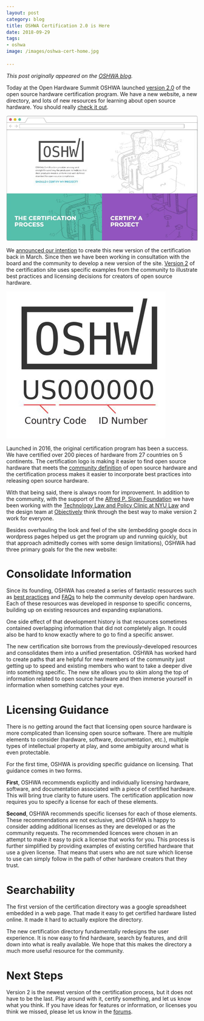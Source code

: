 ```yaml
---
layout: post
category: blog
title: OSHWA Certification 2.0 is Here
date: 2018-09-29
tags:
- oshwa
image: /images/oshwa-cert-home.jpg

---
```

*This post originally appeared on the [OSHWA blog](https://www.oshwa.org/2018/09/27/oshwa-certification-2-0-is-here/).*


Today at the Open Hardware Summit OSHWA launched [version 2.0](https://certification.oshwa.org/) of the open source hardware certification program. We have a new website, a new directory, and  lots of new resources for learning about open source hardware.  You should really [check it out](https://certification.oshwa.org/).

![OSHWA Certification home page](/images/oshwa-cert-home.jpg)

We [announced our intention](https://www.oshwa.org/2018/03/21/oshwa-certification-2-0/) to create this new version of the certification back in March.  Since then we have been working in consultation with the board and the community to develop a new version of the site.  [Version 2](https://certification.oshwa.org/) of the certification site uses specific examples from the community to illustrate best practices and licensing decisions for creators of open source hardware.

![OSHWA certification logo](/images/oshwacertlogo.jpg)


Launched in 2016, the original certification program has been a success.  We have certified over 200 pieces of hardware from 27 countries on 5 continents.  The certification logo is making it easier to find open source hardware that meets the [community definition](https://www.oshwa.org/definition/) of open source hardware and the certification process makes it easier to incorporate best practices into releasing open source hardware.

With that being said, there is always room for improvement.  In addition to the community, with the support of the [Alfred P. Sloan Foundation](https://sloan.org/) we have been working with the [Technology Law and Policy Clinic at NYU Law](http://www.law.nyu.edu/academics/clinics/semester/technologylawandpolicy) and the design team at [Objectively](https://objectively.is/) think through the best way to make version 2 work for everyone.

Besides overhauling the look and feel of the site (embedding google docs in wordpress pages helped us get the program up and running quickly, but that approach admittedly comes with some design limitations), OSHWA had three primary goals for the the new website:

# Consolidate Information

Since its founding, OSHWA has created a series of fantastic resources such as [best practices](https://www.oshwa.org/sharing-best-practices/) and [FAQs](https://www.oshwa.org/faq/) to help the community develop open hardware.  Each of these resources was developed in response to specific concerns, building up on existing resources and expanding explanations.

One side effect of that development history is that resources sometimes contained overlapping information that did not completely align.  It could also be hard to know exactly where to go to find a specific answer.

The new certification site borrows from the previously-developed resources and consolidates them into a unified presentation.  OSHWA has worked hard to create paths that are helpful for new members of the community just getting up to speed and existing members who want to take a deeper dive into something specific.  The new site allows you to skim along the top of information related to open source hardware and then immerse yourself in information when something catches your eye.

# Licensing Guidance

There is no getting around the fact that licensing open source hardware is more complicated than licensing open source software. There are multiple elements to consider (hardware, software, documentation, etc.), multiple types of intellectual property at play, and some ambiguity around what is even protectable.

For the first time, OSHWA is providing specific guidance on licensing.  That guidance comes in two forms.

**First**, OSHWA recommends explicitly and individually licensing hardware, software, and documentation associated with a piece of certified hardware.  This will bring true clarity to future users.  The certification application now requires you to specify a license for each of these elements.

**Second**, OSHWA recommends specific licenses for each of those elements.  These recommendations are not exclusive, and OSHWA is happy to consider adding additional licenses as they are developed or as the community requests.  The recommended licences were chosen in an attempt to make it easy to pick a license that works for you.  This process is further simplified by providing examples of existing certified hardware that use a given license.  That means that users who are not sure which license to use can simply follow in the path of other hardware creators that they trust.

# Searchability

The first version of the certification directory was a google spreadsheet embedded in a web page.  That made it easy to get certified hardware listed online.  It made it hard to actually explore the directory.

The new certification directory fundamentally redesigns the user experience. It is now easy to find hardware, search by features, and drill down into what is really available.  We hope that this makes the directory a much more useful resource for the community.

# Next Steps

Version 2 is the newest version of the certification process, but it does not have to be the last.  Play around with it, certify something, and let us know what you think.  If you have ideas for features or information, or licenses you think we missed, please let us know in the [forums](https://community.oshwa.org/).
